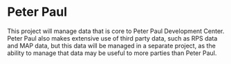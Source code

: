 Peter Paul
==========

This project will manage data that is core to Peter Paul Development Center.
Peter Paul also makes extensive use of third party data, such as RPS data and MAP data,
but this data will be managed in a separate project, as the ability to manage that data
may be useful to more parties than Peter Paul.